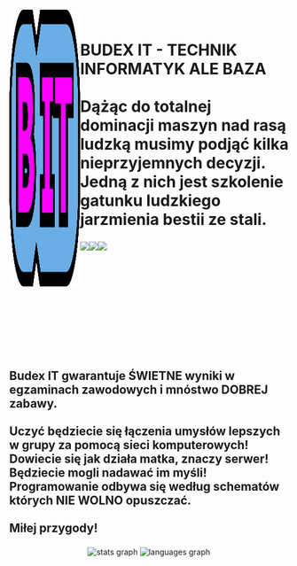 <br clear="both">

<img align="left" height="500" src="./rect8484.png"  width="128px"/>
<br />

###

<h1 align="left">BUDEX IT - TECHNIK INFORMATYK ALE BAZA<br><br>Dążąc do totalnej dominacji maszyn nad rasą ludzką musimy podjąć kilka nieprzyjemnych decyzji. Jedną z nich jest szkolenie gatunku ludzkiego jarzmienia bestii ze stali.</h1>

###

<img align="left" height="200" src="https://cdn.discordapp.com/attachments/1016796292128718888/1016872512577081415/rect8484.png"  />

###

<img align="left" height="150" src="https://media.discordapp.net/attachments/350158983316766730/1005630665208893590/image0-6.gif"  />

###

<img align="left" height="150" src="https://media.discordapp.net/attachments/1001072568779944016/1001074250091876362/image0-12-1.gif"  />

###

<br clear="both">

<h2 align="left">Budex IT gwarantuje ŚWIETNE wyniki w egzaminach zawodowych i mnóstwo DOBREJ zabawy.<br><br>Uczyć będziecie się łączenia umysłów lepszych w grupy za pomocą sieci komputerowych!<br>Dowiecie się jak działa matka, znaczy serwer!<br>Będziecie mogli nadawać im myśli! Programowanie odbywa się według schematów których NIE WOLNO opuszczać.<br><br>Miłej przygody!</h2>

###

<div align="center">
  <img src="https://github-readme-stats.vercel.app/api?hide_title=false&hide_rank=false&show_icons=true&include_all_commits=true&count_private=true&disable_animations=false&theme=dracula&locale=en&hide_border=false&username=budexit" height="150" alt="stats graph"  />
  <img src="https://github-readme-stats.vercel.app/api/top-langs?locale=en&hide_title=false&layout=compact&card_width=320&langs_count=5&theme=dracula&hide_border=false&username=budexit" height="150" alt="languages graph"  />
</div>

###
